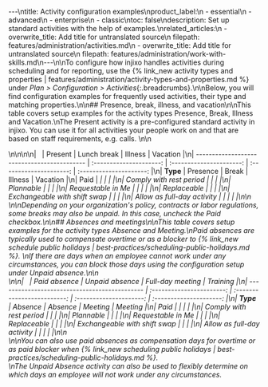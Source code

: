 ---\ntitle: Activity configuration examples\nproduct_label:\n  - essential\n  - advanced\n  - enterprise\n  - classic\ntoc: false\ndescription: Set up standard activities with the help of examples.\nrelated_articles:\n  - overwrite_title: Add title for untranslated source\n    filepath: features/administration/activities.md\n  - overwrite_title: Add title for untranslated source\n    filepath: features/administration/work-with-skills.md\n---\n\nTo configure how injixo handles activities during scheduling and for reporting, use the {% link_new activity types and properties | features/administration/activity-types-and-properties.md %} under _Plan > Configuration > Activities_{:.breadcrumbs}.\n\nBelow, you will find configuration examples for frequently used activities, their type and matching properties.\n\n## Presence, break, illness, and vacation\n\nThis table covers setup examples for the activity types Presence, Break, Illness and Vacation.\nThe Present activity is a pre-configured standard activity in injixo. You can use it for all activities your people work on and that are based on staff requirements, e.g. calls. \n\n<div class="table__wrapper" markdown="1">\n\n<style>\ntable {\n   width: 100%;\n}\n</style>\n\n| &nbsp;                                      |  Present  | Lunch break |         Illness         |  Vacation |\n| ------------------------------------------- | :---------------------: | :----------------------: | :---------------------: | :---------------------: |\n| **Type**                                        |         Presence         |          Break           |         Illness         |        Vacation         |\n| Paid                                        | <i class="fa fa-check"> |                          | <i class="fa fa-check"> | <i class="fa fa-check"> |\n| Comply with rest period                     | <i class="fa fa-check"> |                          |                         |\n| Plannable                                   | <i class="fa fa-check"> |                          |                         |\n| Requestable in Me                                 |                         | <i class="fa fa-check">  |                         | <i class="fa fa-check"> |\n| Replaceable                                 | <i class="fa fa-check"> |                          |                         |\n| Exchangeable with shift swap            | <i class="fa fa-check"> | <i class="fa fa-check">  |                         |\n| Allow as full-day activity                  |                         |                          | <i class="fa fa-check"> | <i class="fa fa-check"> |\n\n</div>\n\nDepending on your organization's policy, contracts or labor regulations, some breaks may also be unpaid. In this case, uncheck the Paid checkbox.\n\n## Absences and meetings\n\nThis table covers setup examples for the activity types Absence and Meeting.\nPaid absences are typically used to compensate overtime or as a blocker to {% link_new schedule public holidays | best-practices/scheduling-public-holidays.md %}. \nIf there are days when an employee cannot work under any circumstances, you can block those days using the configuration setup under Unpaid absence.\n\n<div class="table__wrapper" markdown="1">\n\n| &nbsp;                                        | Paid absence | Unpaid absence |    Full-day meeting     |  Training  |\n| --------------------------------------------- | :-----------------------: | :-------------------------: | :---------------------: | :---------------------: |\n| **Type**                                          |          Absence          |           Absence           |         Meeting         |         Meeting         |\n| Paid                                          |  <i class="fa fa-check">  |                             | <i class="fa fa-check"> | <i class="fa fa-check"> |\n| Comply with rest period                       |                           |                             | <i class="fa fa-check"> |\n| Plannable                                     |                           |                             |                         |\n| Requestable in Me                                   |  <i class="fa fa-check">  |   <i class="fa fa-check">   |                         |\n| Replaceable                                   |                           |                             |                         |\n| Exchangeable with shift swap              |                           |                             |                         |\n| Allow as full-day activity                    |  <i class="fa fa-check">  |   <i class="fa fa-check">   |                         | <i class="fa fa-check"> |\n\n</div>\n\nYou can also use paid absences as compensation days for overtime or as paid blocker when {% link_new scheduling public holidays | best-practices/scheduling-public-holidays.md %}.<br>\nThe Unpaid Absence activity can also be used to flexibly determine on which days an employee will not work under any circumstances.